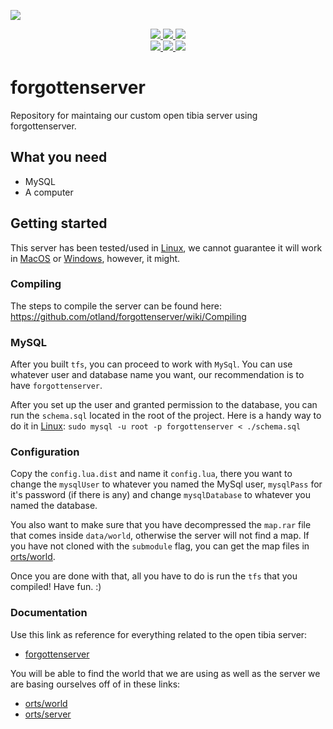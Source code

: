 <div>
    <p>
        <a href="https://www.hydractify.org">
            <img src="https://www.hydractify.org/logo.png" />
        </a>
    </p>
    <p align="center">
        <a href="https://www.hydractify.org/discord">
            <img src="https://img.shields.io/discord/298969150133370880.svg?style=flat-square&logo=discord">
        </a>
        <a href="https://www.hydractify.org/patreon">
            <img src="https://img.shields.io/badge/Patreon-support!-fa6956.svg?style=flat-square&logo=patreon" />
        </a>
        <a href="https://twitter.com/hydractify">
            <img src="https://img.shields.io/twitter/follow/hydractify.svg?style=social&logo=twitter">
        </a>
        <br />
        <a href="https://github.com/Hydractify/kanna_kobayashi/issues">
            <img src="https://img.shields.io/github/issues/Hydractify/forgottenserver.svg?style=flat-square">
        </a>
        <a href="https://github.com/Hydractify/kanna_kobayashi/graphs/contributors">
            <img src="https://img.shields.io/github/contributors/Hydractify/forgottenserver.svg?style=flat-square">
        </a>
        <a href="https://github.com/Hydractify/kanna_kobayashi/blob/stable/LICENSE">
            <img src="https://img.shields.io/github/license/Hydractify/forgottenserver.svg?style=flat-square">
        </a>
    </p>
</div>

# forgottenserver
Repository for maintaing our custom open tibia server using forgottenserver.

## What you need

- MySQL
- A computer

## Getting started

This server has been tested/used in [Linux], we cannot guarantee it will work in [MacOS] or [Windows], however, it might.

### Compiling

The steps to compile the server can be found here: https://github.com/otland/forgottenserver/wiki/Compiling

### MySQL

After you built `tfs`, you can proceed to work with `MySql`. You can use whatever user and database name you want, our recommendation is to have `forgottenserver`.

After you set up the user and granted permission to the database, you can run the `schema.sql` located in the root of the project. Here is a handy way to do it in [Linux]: `sudo mysql -u root -p forgottenserver < ./schema.sql`

### Configuration

Copy the `config.lua.dist` and name it `config.lua`, there you want to change the `mysqlUser` to whatever you named the MySql user, `mysqlPass` for it's password (if there is any) and change `mysqlDatabase` to whatever you named the database.

You also want to make sure that you have decompressed the `map.rar` file that comes inside `data/world`, otherwise the server will not find a map. If you have not cloned with the `submodule` flag, you can get the map files in [orts/world].

Once you are done with that, all you have to do is run the `tfs` that you compiled! Have fun. :)

### Documentation

Use this link as reference for everything related to the open tibia server:

- [forgottenserver]

You will be able to find the world that we are using as well as the server we are basing ourselves off of in these links:

- [orts/world]
- [orts/server]

<!-- LINKS -->

<!-- MISC -->
[linux]: https://www.linux.org/
[macos]: https://www.apple.com/macos
[windows]: https://www.microsoft.com/en-us/windows

<!-- DOC -->
[forgottenserver]: https://github.com/otland/forgottenserver/wiki
[orts/world]: https://github.com/orts/world
[orts/server]: https://github.com/orts/server
